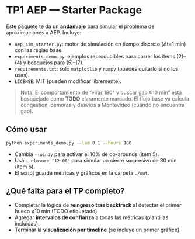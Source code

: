 # TP1 AEP — Starter Package

Este paquete te da un **andamiaje** para simular el problema de aproximaciones a AEP.
Incluye:
- `aep_sim_starter.py`: motor de simulación en tiempo discreto (Δt=1 min) con las reglas base.
- `experiments_demo.py`: ejemplos reproducibles para correr los ítems (2)–(4) y bosquejos para (5)–(7).
- `requirements.txt`: solo `matplotlib` y `numpy` (puedes quitarlo si no los usas).
- `LICENSE`: MIT (pueden modificar libremente).

> Nota: El comportamiento de “virar 180° y buscar gap ≥10 min” está bosquejado como **TODO** claramente marcado.
  El flujo base ya calcula congestión, demoras y desvíos a Montevideo (cuando no encuentra gap).

## Cómo usar

```bash
python experiments_demo.py --lam 0.1 --hours 100
```

- Cambiá `--windy` para activar el 10% de go-arounds (ítem 5).
- Usá `--closure "12:00"` para simular un cierre sorpresivo de 30 min (ítem 6).
- El script guarda métricas y gráficos en la carpeta `./out`.

## ¿Qué falta para el TP completo?
- Completar la lógica de **reingreso tras backtrack** al detectar el primer hueco ≥10 min (TODO etiquetado).
- Agregar **intervalos de confianza** a todas las métricas (plantillas incluidas).
- Terminar la **visualización por timeline** (se incluye un primer gráfico).

